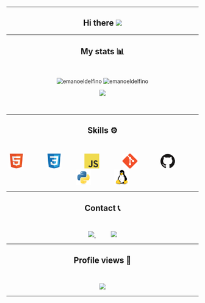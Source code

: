 <hr>
<h2 align="center">
    Hi there 
    <img src="https://raw.githubusercontent.com/iampavangandhi/iampavangandhi/master/gifs/Hi.gif" width="30px"></h2>
</h2>
<hr>
<h2 align="center">My stats &#128202;</h2>
<br>
<p align="center">
    <img src="https://github-readme-stats.vercel.app/api/top-langs/?username=emanoeldelfino&&langs_count=8&layout=compact&theme=dark" alt="emanoeldelfino" height="165" width="420"/>
    <img src="https://github-readme-stats.vercel.app/api?username=emanoeldelfino&count_private=true&show_icons=true&theme=dark" alt="emanoeldelfino" width="420"/>
</p>
<p align="center">
    <img src="https://github-readme-streak-stats.herokuapp.com/?user=emanoeldelfino&theme=dark&count_private=true&show_icons=true&title_color=6e40c9&icon_color=6e40c9&line_height=10" height ="165"/>
  <br/>
</p>
<br>
<hr>
<h2 align="center">Skills &#9881;&#65039;</h2>
<br>
<p align="center">
    <img height="40" src="https://raw.githubusercontent.com/devicons/devicon/master/icons/html5/html5-original.svg">
    &nbsp;&nbsp;&nbsp;&nbsp;&nbsp;&nbsp;&nbsp;&nbsp;&nbsp;&nbsp;&nbsp;&nbsp;&nbsp;
    <img height="40" src="https://raw.githubusercontent.com/devicons/devicon/master/icons/css3/css3-original.svg">
    &nbsp;&nbsp;&nbsp;&nbsp;&nbsp;&nbsp;&nbsp;&nbsp;&nbsp;&nbsp;&nbsp;&nbsp;&nbsp;
    <img height="40" src="https://raw.githubusercontent.com/devicons/devicon/master/icons/javascript/javascript-original.svg">
    &nbsp;&nbsp;&nbsp;&nbsp;&nbsp;&nbsp;&nbsp;&nbsp;&nbsp;&nbsp;&nbsp;&nbsp;&nbsp;
    <img height="40" src="https://raw.githubusercontent.com/devicons/devicon/master/icons/git/git-original.svg">
    &nbsp;&nbsp;&nbsp;&nbsp;&nbsp;&nbsp;&nbsp;&nbsp;&nbsp;&nbsp;&nbsp;&nbsp;&nbsp;
    <img height="40" src="https://raw.githubusercontent.com/devicons/devicon/master/icons/github/github-original.svg">
    &nbsp;&nbsp;&nbsp;&nbsp;&nbsp;&nbsp;&nbsp;&nbsp;&nbsp;&nbsp;&nbsp;&nbsp;&nbsp;
    <img height="40" src="https://raw.githubusercontent.com/devicons/devicon/master/icons/python/python-original.svg">
    &nbsp;&nbsp;&nbsp;&nbsp;&nbsp;&nbsp;&nbsp;&nbsp;&nbsp;&nbsp;&nbsp;&nbsp;&nbsp;
    <img height="40" src="https://raw.githubusercontent.com/devicons/devicon/master/icons/linux/linux-original.svg">
</p>
<hr>
<h2 align="center">Contact &#128222;</h2>
<br>
<p align="center">
    <a href="https://github.com/emanoeldelfino">
        <img  src="https://img.shields.io/badge/emanoeldelfino-%23100000.svg?&style=for-the-badge&logo=github&logoColor=white&link=mailto:https://github.com/emanoeldelfino">
    </a>
    &nbsp;&nbsp;&nbsp;&nbsp;&nbsp;&nbsp;&nbsp;&nbsp;&nbsp;
    <a href="https://www.linkedin.com/in/emanoeldelfino">
        <img src="https://img.shields.io/badge/emanoeldelfino-%230077B5.svg?&style=for-the-badge&logo=linkedin&logoColor=white&link=mailto:https://www.linkedin.com/in/emanoeldelfino/">
    </a>
</p>
<hr>
<h2 align="center">Profile views &#128064;</h2>
<br>
<p align="center"> 
  <img alingn="center" src="https://profile-counter.glitch.me/emanoeldelfino/count.svg" />
</p>
<hr>
